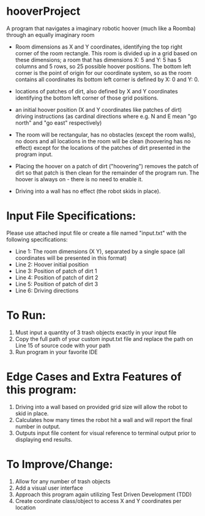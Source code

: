 # hooverProject
A program that navigates a imaginary robotic hoover (much like a Roomba) through an equally imaginary room

* Room dimensions as X and Y coordinates, identifying the top right corner of the room rectangle. This room is divided up in a grid based on these dimensions; a room that has dimensions X: 5 and Y: 5 has 5 columns and 5 rows, so 25 possible hoover positions. The bottom left corner is the point of origin for our coordinate system, so as the room contains all coordinates its bottom left corner is defined by X: 0 and Y: 0.
* locations of patches of dirt, also defined by X and Y coordinates identifying the bottom left corner of those grid positions.
* an initial hoover position (X and Y coordinates like patches of dirt)
driving instructions (as cardinal directions where e.g. N and E mean "go north" and "go east" respectively)
* The room will be rectangular, has no obstacles (except the room walls), no doors and all locations in the room will be clean (hoovering has no effect) except for the locations of the patches of dirt presented in the program input.

* Placing the hoover on a patch of dirt ("hoovering") removes the patch of dirt so that patch is then clean for the remainder of the program run. The hoover is always on - there is no need to enable it.

* Driving into a wall has no effect (the robot skids in place).

# Input File Specifications:
Please use attached input file or create a file named "input.txt" with the following specifications:
* Line 1: The room dimensions (X Y), separated by a single space (all coordinates will be presented in this format)
* Line 2: Hoover initial position
* Line 3: Position of patch of dirt 1
* Line 4: Position of patch of dirt 2
* Line 5: Position of patch of dirt 3
* Line 6: Driving directions

# To Run: 
1. Must input a quantity of 3 trash objects exactly in your input file
2. Copy the full path of your custom input.txt file and replace the path on Line 15 of source code with your path
3. Run program in your favorite IDE

# Edge Cases and Extra Features of this program:
1. Driving into a wall based on provided grid size will allow the robot to skid in place.
2. Calculates how many times the robot hit a wall and will report the final number in output.
3. Outputs input file content for visual reference to terminal output prior to displaying end results.

# To Improve/Change:
1. Allow for any number of trash objects
2. Add a visual user interface
3. Approach this program again utilizing Test Driven Development (TDD)
4. Create coordinate class/object to access X and Y coordinates per location
